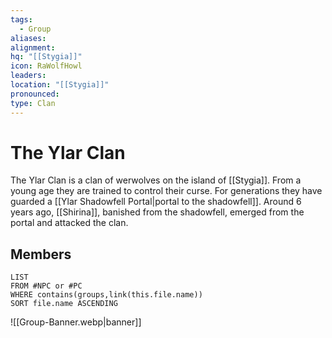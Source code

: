```yaml
---
tags:
  - Group
aliases: 
alignment: 
hq: "[[Stygia]]"
icon: RaWolfHowl
leaders: 
location: "[[Stygia]]"
pronounced: 
type: Clan
---
```


# The Ylar Clan

The Ylar Clan is a clan of werwolves on the island of [[Stygia]]. From a young age they are trained to control their curse. For generations they have guarded a [[Ylar Shadowfell Portal|portal to the shadowfell]]. Around 6 years ago, [[Shirina]], banished from the shadowfell, emerged from the portal and attacked the clan.

## Members

```dataview
LIST
FROM #NPC or #PC 
WHERE contains(groups,link(this.file.name))
SORT file.name ASCENDING
```



![[Group-Banner.webp|banner]]
